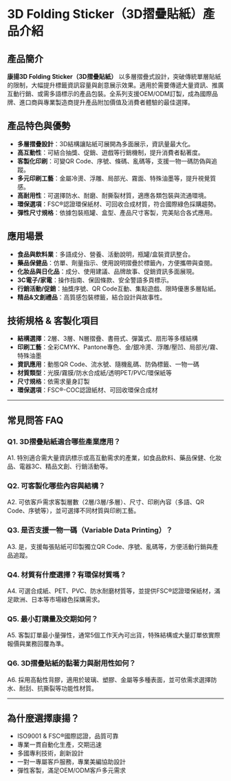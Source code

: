 # 3D Folding Sticker（3D摺疊貼紙）產品介紹

## 產品簡介

**康揚3D Folding Sticker（3D摺疊貼紙）** 以多層摺疊式設計，突破傳統單層貼紙的限制，大幅提升標籤資訊容量與創意展示效果。適用於需要傳遞大量資訊、推廣互動行銷、或需多語標示的產品包裝。全系列支援OEM/ODM訂製，成為國際品牌、進口商與專業製造商提升產品附加價值及消費者體驗的最佳選擇。

## 產品特色與優勢

- **多層摺疊設計**：3D結構讓貼紙可展開為多面展示，資訊量最大化。
- **高互動性**：可結合抽獎、促銷、遊戲等行銷機制，提升消費者黏著度。
- **客製化印刷**：可變QR Code、序號、條碼、亂碼等，支援一物一碼防偽與追蹤。
- **多元印刷工藝**：金屬冷燙、浮雕、局部光、霧面、特殊油墨等，提升視覺質感。
- **高耐用性**：可選擇防水、耐磨、耐撕裂材質，適應各類包裝與流通環境。
- **環保選項**：FSC®認證環保紙材、可回收合成材質，符合國際綠色採購趨勢。
- **彈性尺寸規格**：依據包裝瓶罐、盒型、產品尺寸客製，完美貼合各式應用。

## 應用場景

- **食品與飲料業**：多語成分、營養、活動說明，瓶罐/盒裝資訊整合。
- **藥品保健品**：仿單、劑量指示、使用說明摺疊於標籤內，方便攜帶與查閱。
- **化妝品與日化品**：成分、使用建議、品牌故事、促銷資訊多面展現。
- **3C電子/家電**：操作指南、保固條款、安全警語多頁標示。
- **行銷活動/促銷**：抽獎序號、QR Code互動、集點遊戲、限時優惠多層貼紙。
- **精品&文創禮品**：高質感包裝標籤，結合設計與故事性。

## 技術規格 & 客製化項目

- **結構選擇**：2層、3層、N層摺疊、書冊式、彈簧式、扇形等多樣結構
- **印刷工藝**：全彩CMYK、Pantone專色、金/銀冷燙、浮雕/壓凹、局部光/霧、特殊油墨
- **資訊應用**：動態QR Code、流水號、隨機亂碼、防偽標籤、一物一碼
- **材質類型**：光膜/霧膜/防水合成紙/透明PET/PVC/環保紙等
- **尺寸規格**：依需求量身訂製
- **環保選項**：FSC®-COC認證紙材、可回收環保合成材

---

## 常見問答 FAQ

### Q1. 3D摺疊貼紙適合哪些產業應用？
A1. 特別適合需大量資訊標示或高互動需求的產業，如食品飲料、藥品保健、化妝品、電器3C、精品文創、行銷活動等。

### Q2. 可客製化哪些內容與結構？
A2. 可依客戶需求客製層數（2層/3層/多層）、尺寸、印刷內容（多語、QR Code、序號等），並可選擇不同材質與印刷工藝。

### Q3. 是否支援一物一碼（Variable Data Printing）？
A3. 是，支援每張貼紙可印製獨立QR Code、序號、亂碼等，方便活動行銷與產品追蹤。

### Q4. 材質有什麼選擇？有環保材質嗎？
A4. 可選合成紙、PET、PVC、防水耐磨材質等，並提供FSC®認證環保紙材，滿足歐洲、日本等市場綠色採購需求。

### Q5. 最小訂購量及交期如何？
A5. 客製訂單最小量彈性，通常5個工作天內可出貨，特殊結構或大量訂單依實際報價與業務回覆為準。

### Q6. 3D摺疊貼紙的黏著力與耐用性如何？
A6. 採用高黏性背膠，適用於玻璃、塑膠、金屬等多種表面，並可依需求選擇防水、耐刮、抗撕裂等功能性材質。

---

## 為什麼選擇康揚？

- ISO9001 & FSC®國際認證，品質可靠
- 專業一貫自動化生產，交期迅速
- 多國專利技術，創新設計
- 一對一專屬客戶服務，專業美編協助設計
- 彈性客製，滿足OEM/ODM客戶多元需求